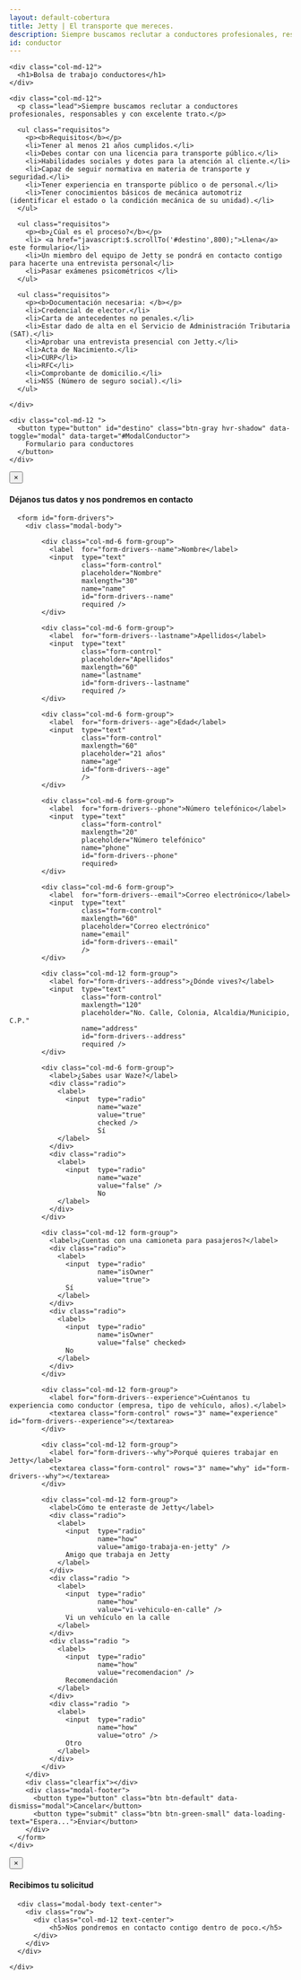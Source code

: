 ```yaml
---
layout: default-cobertura
title: Jetty | El transporte que mereces.
description: Siempre buscamos reclutar a conductores profesionales, responsables y con excelente trato. Aquí algunos de nuestros requisitos.
id: conductor
---
```


<div class="container eres-conductor marginTop">
  <div class="row marginBottom">

    <div class="col-md-12">
      <h1>Bolsa de trabajo conductores</h1>
    </div>

    <div class="col-md-12">
      <p class="lead">Siempre buscamos reclutar a conductores profesionales, responsables y con excelente trato.</p>

      <ul class="requisitos">
        <p><b>Requisitos</b></p>
        <li>Tener al menos 21 años cumplidos.</li>
        <li>Debes contar con una licencia para transporte público.</li>
        <li>Habilidades sociales y dotes para la atención al cliente.</li>
        <li>Capaz de seguir normativa en materia de transporte y seguridad.</li>
        <li>Tener experiencia en transporte público o de personal.</li>
        <li>Tener conocimientos básicos de mecánica automotriz (identificar el estado o la condición mecánica de su unidad).</li>
      </ul>

      <ul class="requisitos">
        <p><b>¿Cúal es el proceso?</b></p>
        <li> <a href="javascript:$.scrollTo('#destino',800);">Llena</a> este formulario</li>
        <li>Un miembro del equipo de Jetty se pondrá en contacto contigo para hacerte una entrevista personal</li>
        <li>Pasar exámenes psicométricos </li>
      </ul>

      <ul class="requisitos">
        <p><b>Documentación necesaria: </b></p>
        <li>Credencial de elector.</li>
        <li>Carta de antecedentes no penales.</li>
        <li>Estar dado de alta en el Servicio de Administración Tributaria (SAT).</li>
        <li>Aprobar una entrevista presencial con Jetty.</li>
        <li>Acta de Nacimiento.</li>
        <li>CURP</li>
        <li>RFC</li>
        <li>Comprobante de domicilio.</li>
        <li>NSS (Número de seguro social).</li>
      </ul>

    </div>

    <div class="col-md-12 ">
      <button type="button" id="destino" class="btn-gray hvr-shadow" data-toggle="modal" data-target="#ModalConductor">
        Formulario para conductores
      </button>
    </div>

  </div>
</div>

<!-- Modal Conductor -->
<div class="modal fade" id="ModalConductor" tabindex="-1" role="dialog" aria-labelledby="myModalLabel">
  <div class="modal-dialog" role="document">
    <div class="modal-content">
      <div class="modal-header">
        <button type="button" class="close" data-dismiss="modal" aria-label="Close"><span aria-hidden="true">&times;</span></button>
        <h4 class="modal-title" id="myModalLabel">Déjanos tus datos y nos pondremos en contacto</h4>
      </div>

      <form id="form-drivers">
        <div class="modal-body">

            <div class="col-md-6 form-group">
              <label  for="form-drivers--name">Nombre</label>
              <input  type="text"
                      class="form-control"
                      placeholder="Nombre"
                      maxlength="30"
                      name="name"
                      id="form-drivers--name"
                      required />
            </div>

            <div class="col-md-6 form-group">
              <label  for="form-drivers--lastname">Apellidos</label>
              <input  type="text"
                      class="form-control"
                      placeholder="Apellidos"
                      maxlength="60"
                      name="lastname"
                      id="form-drivers--lastname"
                      required />
            </div>

            <div class="col-md-6 form-group">
              <label  for="form-drivers--age">Edad</label>
              <input  type="text"
                      class="form-control"
                      maxlength="60"
                      placeholder="21 años"
                      name="age"
                      id="form-drivers--age"
                      />
            </div>

            <div class="col-md-6 form-group">
              <label  for="form-drivers--phone">Número telefónico</label>
              <input  type="text"
                      class="form-control"
                      maxlength="20"
                      placeholder="Número telefónico"
                      name="phone"
                      id="form-drivers--phone"
                      required>
            </div>

            <div class="col-md-6 form-group">
              <label  for="form-drivers--email">Correo electrónico</label>
              <input  type="text"
                      class="form-control"
                      maxlength="60"
                      placeholder="Correo electrónico"
                      name="email"
                      id="form-drivers--email"
                      />
            </div>

            <div class="col-md-12 form-group">
              <label for="form-drivers--address">¿Dónde vives?</label>
              <input  type="text"
                      class="form-control"
                      maxlength="120"
                      placeholder="No. Calle, Colonia, Alcaldia/Municipio, C.P."
                      name="address"
                      id="form-drivers--address"
                      required />
            </div>

            <div class="col-md-6 form-group">
              <label>¿Sabes usar Waze?</label>
              <div class="radio">
                <label>
                  <input  type="radio"
                          name="waze"
                          value="true"
                          checked />
                          Sí
                </label>
              </div>
              <div class="radio">
                <label>
                  <input  type="radio"
                          name="waze"
                          value="false" />
                          No
                </label>
              </div>
            </div>

            <div class="col-md-12 form-group">
              <label>¿Cuentas con una camioneta para pasajeros?</label>
              <div class="radio">
                <label>
                  <input  type="radio"
                          name="isOwner"
                          value="true">
                  Sí
                </label>
              </div>
              <div class="radio">
                <label>
                  <input  type="radio"
                          name="isOwner"
                          value="false" checked>
                  No
                </label>
              </div>
            </div>

            <div class="col-md-12 form-group">
              <label for="form-drivers--experience">Cuéntanos tu experiencia como conductor (empresa, tipo de vehículo, años).</label>
              <textarea class="form-control" rows="3" name="experience" id="form-drivers--experience"></textarea>
            </div>

            <div class="col-md-12 form-group">
              <label for="form-drivers--why">Porqué quieres trabajar en Jetty</label>
              <textarea class="form-control" rows="3" name="why" id="form-drivers--why"></textarea>
            </div>

            <div class="col-md-12 form-group">
              <label>Cómo te enteraste de Jetty</label>
              <div class="radio">
                <label>
                  <input  type="radio"
                          name="how"
                          value="amigo-trabaja-en-jetty" />
                  Amigo que trabaja en Jetty
                </label>
              </div>
              <div class="radio ">
                <label>
                  <input  type="radio"
                          name="how"
                          value="vi-vehiculo-en-calle" />
                  Vi un vehículo en la calle
                </label>
              </div>
              <div class="radio ">
                <label>
                  <input  type="radio"
                          name="how"
                          value="recomendacion" />
                  Recomendación
                </label>
              </div>
              <div class="radio ">
                <label>
                  <input  type="radio"
                          name="how"
                          value="otro" />
                  Otro
                </label>
              </div>
            </div>
        </div>
        <div class="clearfix"></div>
        <div class="modal-footer">
          <button type="button" class="btn btn-default" data-dismiss="modal">Cancelar</button>
          <button type="submit" class="btn btn-green-small" data-loading-text="Espera...">Enviar</button>
        </div>
      </form>
    </div>
  </div>
</div>


 <!-- Modal Conductor -->
 <div id="ModalSuccess" class="modal fade" tabindex="-1" role="dialog" aria-labelledby="myModalLabel">
  <div class="modal-dialog" role="document">
    <div class="modal-content">
      <div class="modal-header">
        <button type="button" class="close" data-dismiss="modal" aria-label="Close"><span aria-hidden="true">&times;</span></button>
        <h4 class="modal-title" id="myModalLabel">Recibimos tu solicitud</h4>
      </div>

      <div class="modal-body text-center">
        <div class="row">
          <div class="col-md-12 text-center">
              <h5>Nos pondremos en contacto contigo dentro de poco.</h5>
          </div>
        </div>
      </div>

    </div>
  </div>
</div>


